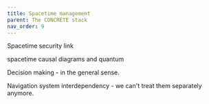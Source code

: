 ```yaml
---
title: Spacetime management
parent: The CONCRETE stack
nav_order: 9
---
```


Spacetime security link

spacetime causal diagrams and quantum

Decision making - in the general sense.

Navigation system interdependency - we can't treat them separately anymore.


